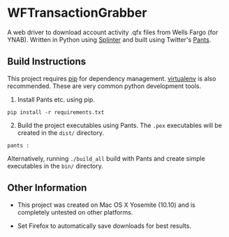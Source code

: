 WFTransactionGrabber
=================

A web driver to download account activity .qfx files from Wells Fargo (for YNAB). Written in Python using [Splinter](http://splinter.cobrateam.info/) and built using Twitter's [Pants](https://pantsbuild.github.io/).


Build Instructions
------------------

This project requires [pip](https://pypi.python.org/pypi/pip) for dependency management. [virtualenv](http://virtualenv.readthedocs.org/en/latest/) is also recommended. These are very common python development tools.

1. Install Pants etc. using pip.

```{bash}
pip install -r requirements.txt
```

2. Build the project executables using Pants. The `.pex` executables will be created in the `dist/` directory.

```{bash}
pants :
```

Alternatively, running `./build_all` build with Pants and create simple executables in the `bin/` directory.


Other Information
-----------------
* This project was created on Mac OS X Yosemite (10.10) and is completely untested on other platforms.

* Set Firefox to automatically save downloads for best results.
